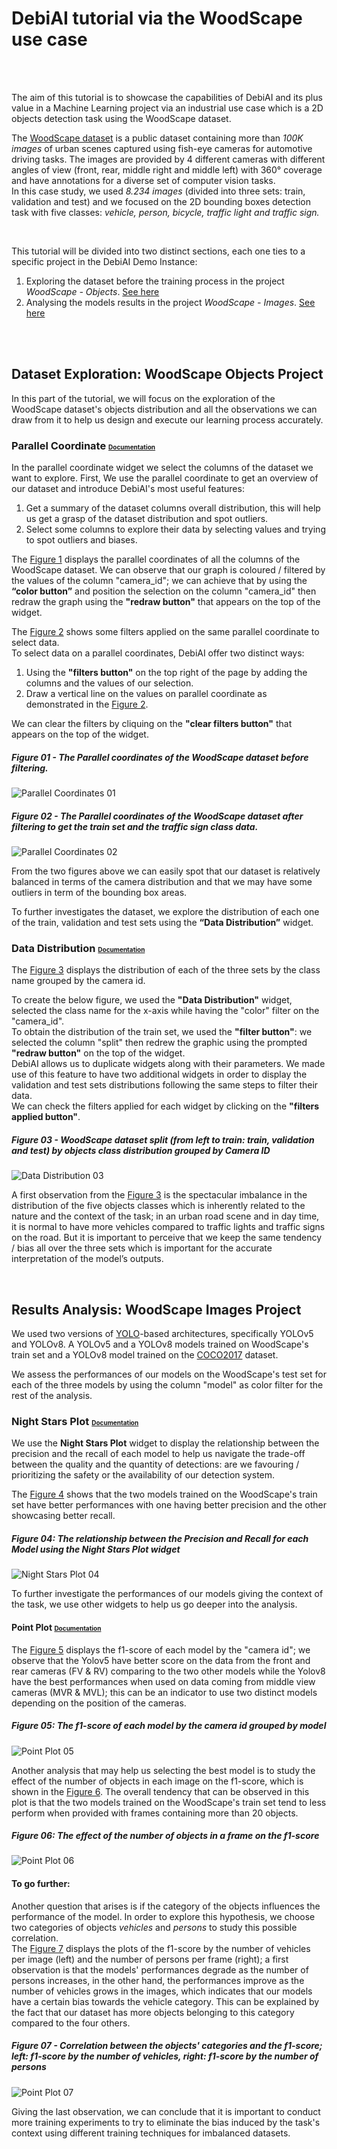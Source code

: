 # DebiAI tutorial via the WoodScape use case


<br> 
<br>

The aim of this tutorial is to showcase the capabilities of DebiAI and its plus value in a Machine Learning project via an industrial use case which is a 2D objects detection task using the WoodScape dataset.


The [WoodScape dataset](https://woodscape.valeo.com/woodscape/) is a public dataset containing more than *100K images* of urban scenes captured using fish-eye cameras for automotive driving tasks. The images are provided by 4 different cameras with different angles of view (front, rear, middle right and middle left) with 360° coverage and have annotations for a diverse set of computer vision tasks.
<br>
In this case study, we used *8.234 images* (divided into three sets: train, validation and test) and we focused on the 2D bounding boxes detection task with five classes: *vehicle, person, bicycle, traffic light and traffic sign.*

<br>

This tutorial will be divided into two distinct sections, each one ties to a specific project in the DebiAI Demo Instance:

1. Exploring the dataset before the training process in the project *WoodScape - Objects*. [See here](#dataset-exploration)
2. Analysing the models results in the project *WoodScape - Images*. [See here](#results-analysis)

<br>
<br>

## Dataset Exploration: WoodScape Objects Project

In this part of the tutorial, we will focus on the exploration of the WoodScape dataset's objects distribution and all the observations we can draw from it to help us design and execute our learning process accurately.


### Parallel Coordinate <font size="1">[Documentation](https://debiai.irt-systemx.fr/dashboard/widgets/1_parallel_coordinates/) </font>
In the parallel coordinate widget we select the columns of the dataset we want to explore.
First, We use the parallel coordinate to get an overview of our dataset and introduce DebiAI's most useful features: <br>
1. Get a summary of the dataset columns overall distribution, this will help us get a grasp of the dataset distribution and spot outliers.
2. Select some columns to explore their data by selecting values and trying to spot outliers and biases. 

The [Figure 1](#figure-01---the-parallel-coordinates-of-the-woodscape-dataset-before-filtering) displays the parallel coordinates of all the columns of the WoodScape dataset. We can observe that our graph is coloured / filtered by the values of the column "camera_id"; we can achieve that by using the **“color button”** and position the selection on the column "camera_id" then redraw the graph using the **"redraw button"** that appears on the top of the widget. 

The [Figure 2](#figure-02---the-parallel-coordinates-of-the-woodscape-dataset-after-filtering-to-get-the-train-set-and-the-traffic-sign-class-data) shows some filters applied on the same parallel coordinate to select data. 
<br>
To select data on a parallel coordinates, DebiAI offer two distinct ways:
1. Using the **"filters button"** on the top right of the page by adding the columns and the values of our selection. 
2. Draw a vertical line on the values on parallel coordinate as demonstrated in the [Figure 2](#figure-02---the-parallel-coordinates-of-the-woodscape-dataset-after-filtering-to-get-the-train-set-and-the-traffic-sign-class-data).

We can clear the filters by cliquing on the **"clear filters button"** that appears on the top of the widget.

##### Figure 01 - The Parallel coordinates of the WoodScape dataset before filtering. 
![Parallel Coordinates 01](./images/01_Parallel_Coordinates.png)
##### Figure 02 - The Parallel coordinates of the WoodScape dataset after filtering to get the train set and the traffic sign class data.
![Parallel Coordinates 02](./images/02_Parallel_Coordinates.png)

From the two figures above we can easily spot that our dataset is relatively balanced in terms of the camera distribution and that we may have some outliers in term of the bounding box areas.

To further investigates the dataset, we explore the distribution of each one of the train, validation and test sets using the **“Data Distribution”** widget.


### Data Distribution <font size="1"> [Documentation](https://debiai.irt-systemx.fr/dashboard/widgets/1_parallel_coordinates/) </font>
The [Figure 3](#figure-03---woodscape-dataset-split-from-left-to-train-train-validation-and-test-by-objects-class-distribution-grouped-by-camera-id) displays the distribution of each of the three sets by the class name grouped by the camera id. 

To create the below figure, we used the **"Data Distribution"** widget, selected the class name for the x-axis while having the "color" filter on the "camera_id". 
<br>
To obtain the distribution of the train set, we used the **"filter button"**: we selected the column "split" then redrew the graphic using the prompted **"redraw button"** on the top of the widget.
<br>
DebiAI allows us to duplicate widgets along with their parameters. We made use of this feature to have two additional widgets in order to display the validation and test sets distributions following the same steps to filter their data.
<br>
We can check the filters applied for each widget by clicking on the **"filters applied button"**.

##### Figure 03 - WoodScape dataset split (from left to train: train, validation and test) by objects class distribution grouped by Camera ID
![Data Distribution 03](./images/03_Data_Distribution.png)

A first observation from the [Figure 3](#figure-03---woodscape-dataset-split-from-left-to-train-train-validation-and-test-by-objects-class-distribution-grouped-by-camera-id) is the spectacular imbalance in the distribution of the five objects classes which is inherently related to the nature and the context of the task; in an urban road scene and in day time, it is normal to have more vehicles compared to traffic lights and traffic signs on the road. But it is important to perceive that we keep the same tendency / bias all over the three sets which is important for the accurate interpretation of the model’s outputs. <!-- The proportion of objects is more like homogenous across the four cameras in the three sets. -->

<br>

## Results Analysis: WoodScape Images Project
We used two versions of [YOLO](https://arxiv.org/abs/1506.02640)-based architectures, specifically YOLOv5 and YOLOv8. A YOLOv5 and a YOLOv8 models trained on WoodScape's train set and a YOLOv8 model trained on the [COCO2017](https://arxiv.org/abs/1405.0312) dataset.

We assess the performances of our models on the WoodScape's test set for each of the three models by using the column "model" as color filter for the rest of the analysis.


### Night Stars Plot <font size="1"> [Documentation](https://debiai.irt-systemx.fr/dashboard/widgets/night_stars_plot/) </font>
We use the **Night Stars Plot** widget to display the relationship between the precision and the recall of each model to help us navigate the trade-off between the quality and the quantity of detections: are we favouring / prioritizing the safety or the availability of our detection system.

The [Figure 4](#figure-05-the-relationship-between-the-precision-and-recall-for-each-model-using-the-night-stars-plot-widget) shows that the two models trained on the WoodScape's train set have better performances with one having better precision and the other showcasing better recall.

##### Figure 04: The relationship between the Precision and Recall for each Model using the Night Stars Plot widget
![Night Stars Plot 04](./images/05_Night_Stars_Plot.png)

To further investigate the performances of our models giving the context of the task, we use other widgets to help us go deeper into the analysis.


#### Point Plot <font size="1"> [Documentation](https://debiai.irt-systemx.fr/dashboard/widgets/3_point_plot/)</font>
The [Figure 5](#figure-05-the-f1-score-of-each-model-by-the-camera-id-grouped-by-model) displays the f1-score of each model by the "camera id"; we observe that the Yolov5 have better score on the data from the front and rear cameras (FV & RV) comparing to the two other models while the Yolov8 have the best performances when used on data coming from middle view cameras (MVR & MVL); this can be an indicator to use two distinct models depending on the position of the cameras. 

##### Figure 05: The f1-score of each model by the camera id grouped by model
![Point Plot 05](./images/06_Point_Plot_f1-score.png)

Another analysis that may help us selecting the best model is to study the effect of the number of objects in each image on the f1-score, which is shown in the [Figure 6](#figure-06-the-effect-of-the-number-of-objects-in-a-frame-on-the-f1-score). The overall tendency that can be observed in this plot is that the two models trained on the WoodScape's train set tend to less perform when provided with frames containing more than 20 objects.

##### Figure 06: The effect of the number of objects in a frame on the f1-score
![Point Plot 06](./images/07_Point_Plot_f1-score_nb-objects.png)


#### To go further:
Another question that arises is if the category of the objects influences the performance of the model. In order to explore this hypothesis, we choose two categories of objects *vehicles* and *persons* to study this possible correlation. <br>
The [Figure 7](#figure-07---correlation-between-the-objects-categories-and-the-f1-score-left-f1-score-by-the-number-of-vehicles-right-f1-score-by-the-number-of-persons) displays the plots of the f1-score by the number of vehicles per image (left) and the number of persons per frame (right); a first observation is that the models' performances degrade as the number of persons increases, in the other hand, the performances improve as the number of vehicles grows in the images, which indicates that our models have a certain bias towards the vehicle category. This can be explained by the fact that our dataset has more objects belonging to this category compared to the four others.

##### Figure 07 - Correlation between the objects' categories and the f1-score; left: f1-score by the number of vehicles, right: f1-score by the number of persons
![Point Plot 07](./images/08_Point_Plot_f1-score_nb-vehicles_vs_f1-score_nb_persons.png)

Giving the last observation, we can conclude that it is important to conduct more training experiments to try to eliminate the bias induced by the task's context using different training techniques for imbalanced datasets.